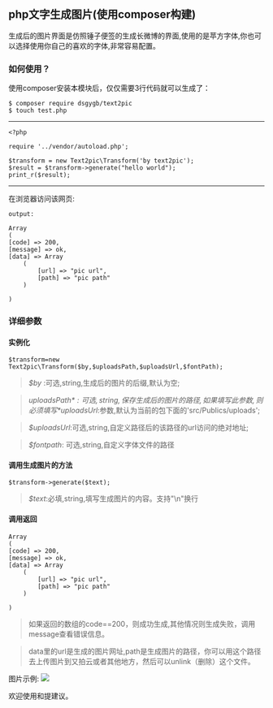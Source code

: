 
## php文字生成图片(使用composer构建)

生成后的图片界面是仿照锤子便签的生成长微博的界面,使用的是苹方字体,你也可以选择使用你自己的喜欢的字体,非常容易配置。




### 如何使用？

使用composer安装本模块后，仅仅需要3行代码就可以生成了：

	$ composer require dsgygb/text2pic
	$ touch test.php

---	

	<?php
	
	require '../vendor/autoload.php';
	
	$transform = new Text2pic\Transform('by text2pic');
	$result = $transform->generate("hello world");
	print_r($result);
---
在浏览器访问该网页:

	output:
	
	Array
	(
    [code] => 200,
    [message] => ok,
    [data] => Array
        (
            [url] => "pic url",
            [path] => "pic path"
        )

	)
	

### 详细参数

#### 实例化

	$transform=new Text2pic\Transform($by,$uploadsPath,$uploadsUrl,$fontPath);
	
	
> *$by* :可选,string,生成后的图片的后缀,默认为空;

> *$uploadsPath*:可选,string,保存生成后的图片的路径,如果填写此参数,则必须填写*$uploadsUrl*:参数,默认为当前的包下面的'src/Publics/uploads';

> *$uploadsUrl*:可选,string,自定义路径后的该路径的url访问的绝对地址;

> *$fontpath*: 可选,string,自定义字体文件的路径


#### 调用生成图片的方法

	$transform->generate($text);
	
> *$text*:必填,string,填写生成图片的内容。支持"\n"换行


#### 调用返回

	Array
	(
    [code] => 200,
    [message] => ok,
    [data] => Array
        (
            [url] => "pic url",
            [path] => "pic path"
        )

	)
	
> 如果返回的数组的code==200，则成功生成,其他情况则生成失败，调用message查看错误信息。

> data里的url是生成的图片网址,path是生成图片的路径，你可以用这个路径去上传图片到又拍云或者其他地方，然后可以unlink（删除）这个文件。
	
		

图片示例:
![](http://static.scuinfo.com/uploads/9423003ddd9a956e81aecfbb1f762b4b.jpg)


欢迎使用和提建议。


